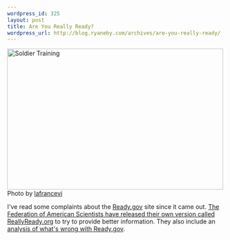 ```yaml
--- 
wordpress_id: 325
layout: post
title: Are You Really Ready?
wordpress_url: http://blog.ryaneby.com/archives/are-you-really-ready/
---
```

<a href="http://flickr.com/photos/85013738@N00/107703723/"><img src="http://static.flickr.com/52/107703723_b045e25a1b_d.jpg" alt="Soldier Training" width="500" height="326" /></a><br />
Photo by <a href="http://flickr.com/photos/85013738@N00/">lafrancevi</a>

I've read some complaints about the <a href="http://www.ready.gov/">Ready.gov</a> site since it came out. <a href="http://www.fas.org/reallyready/index.html">The Federation of American Scientists have released their own version called ReallyReady.org</a> to try to provide better information. They also include an <a href="http://www.fas.org/reallyready/analysis.html">analysis of what's wrong with Ready.gov</a>.
